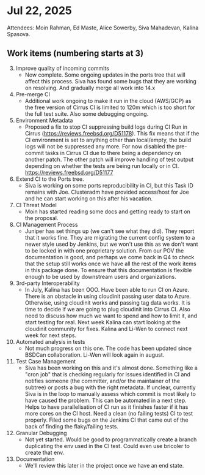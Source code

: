 # Jul 22, 2025

Attendees:  Moin Rahman, Ed Maste, Alice Sowerby, Siva Mahadevan, Kalina Spasova.

## Work items (numbering starts at 3\)

3. Improve quality of incoming commits  
   * Now complete. Some ongoing updates in the ports tree that will affect this process. Siva has found some bugs that they are working on resolving. And gradually merge all work into 14.x  
4. Pre-merge CI  
   * Additional work ongoing to make it run in the cloud (AWS/GCP) as the free version of Cirrus CI is limited to 120m which is too short for the full test suite. Also some debugging ongoing.  
5. Environment Metadata  
   * Proposed a fix to stop CI suppressing build logs during CI Run in Cirrus (https://reviews.freebsd.org/D51178). This fix means that if the CI environment is set to anything other than local/empty, the build logs will not be suppressed any more. For now disabled the pre-commit tasks in Cirrus CI due to there being a dependency on another patch. The other patch will improve handling of test output depending on whether the tests are being run locally or in CI. https://reviews.freebsd.org/D51177  
6. Extend CI to the Ports tree.  
   * Siva is working on some ports reproducibility in CI, but this Task ID remains with Joe. Clusteradm have provided access/host for Joe and he can start working on this after his vacation.  
7. CI Threat Model  
   * Moin has started reading some docs and getting ready to start on the proposal.  
8. CI Management Process  
   * Juniper has set things up (we can't see what they did). They report that it works fine. They are migrating the current config system to a newer style used by Jenkins, but we won't use this as we don't want to be locked in with one proprietary solution. From our POV the documentation is good, and perhaps we come back in Q4 to check that the setup still works once we have all the rest of the work items in this package done. To ensure that this documentation is flexible enough to be used by downstream users and organizations.  
9. 3rd-party Interoperability  
   * In July, Kalina has been OOO. Have been able to run CI on Azure. There is an obstacle in using cloudinit passing user data to Azure. Otherwise, using cloudinit works and passing tag data works. It is time to decide if we are going to plug cloudinit into Cirrus CI. Also need to discuss how much we want to spend and how to limit it, and start testing for real. Next week Kalina can start looking at the cloudinit community for fixes. Kalina and Li-Wen to connect next week for next steps.  
10. Automated analysis in tests  
    * Not much progress on this one. The code has been updated since BSDCan collaboration. Li-Wen will look again in august.  
11. Test Case Management  
    * Siva has been working on this and it's almost done. Something like a "cron job" that is checking regularly for issues identified in CI and notifies someone (the committer, and/or the maintainer of the subtree) or posts a bug with the right metadata. If unclear, currently Siva is in the loop to manually assess which commit is most likely to have caused the problem. This can be automated in a next step. Helps to have parallelisation of CI run as it finishes faster if it has more cores on the CI host. Need a clean (no failing tests) CI to test properly. Filed some bugs on the Jenkins CI that came out of the back of finding the flaky/failing tests.  
12. Granular Debugging  
    * Not yet started. Would be good to programmatically create a branch duplicating the env used in the CI test. Could even use bricoler to create that env.  
13. Documentation  
    * We'll review this later in the project once we have an end state.
